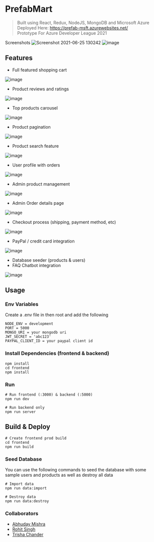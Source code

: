 # PrefabMart

> Built using React, Redux, NodeJS, MongoDB and Microsoft Azure <br/>
> Deployed Here: https://prefab-msft.azurewebsites.net/ <br/>
> Prototype For Azure Developer League 2021

Screenshots
![Screenshot 2021-06-25 130242](https://user-images.githubusercontent.com/52799877/123388409-64fd0600-d5b6-11eb-9f0e-e69a9ebeba07.jpg)
![image](https://user-images.githubusercontent.com/52799877/123388534-82ca6b00-d5b6-11eb-95cd-08856e51508d.png)


## Features

- Full featured shopping cart

![image](https://user-images.githubusercontent.com/52799877/123393283-8f9d8d80-d5bb-11eb-8052-39aebfd7953a.png)

- Product reviews and ratings

![image](https://user-images.githubusercontent.com/52799877/123393497-c8d5fd80-d5bb-11eb-952e-9991981b376f.png)

- Top products carousel

![image](https://user-images.githubusercontent.com/52799877/123393569-d5f2ec80-d5bb-11eb-97e1-e607ad884c07.png)

- Product pagination

![image](https://user-images.githubusercontent.com/52799877/123403342-4ef74180-d5c6-11eb-9409-b9f4ca124113.png)

- Product search feature

![image](https://user-images.githubusercontent.com/52799877/123393893-2ec28500-d5bc-11eb-9c31-c99f1b218572.png)

- User profile with orders

![image](https://user-images.githubusercontent.com/52799877/123394254-8e209500-d5bc-11eb-82a2-e9905099e85e.png)

- Admin product management

![image](https://user-images.githubusercontent.com/52799877/123394454-c922c880-d5bc-11eb-8b96-55e9d6e91591.png)

- Admin Order details page

![image](https://user-images.githubusercontent.com/52799877/123394494-d2ac3080-d5bc-11eb-870b-6fddf84dc409.png)

- Checkout process (shipping, payment method, etc)

![image](https://user-images.githubusercontent.com/52799877/123394153-73e6b700-d5bc-11eb-80b0-6760985f1018.png)

- PayPal / credit card integration

![image](https://user-images.githubusercontent.com/52799877/123394209-8103a600-d5bc-11eb-89bd-52167d2288db.png)

- Database seeder (products & users)
- FAQ Chatbot integration

![image](https://user-images.githubusercontent.com/52799877/123394733-16069f00-d5bd-11eb-9766-cf48cc907983.png)



## Usage

### Env Variables

Create a .env file in then root and add the following

```
NODE_ENV = development
PORT = 5000
MONGO_URI = your mongodb uri
JWT_SECRET = 'abc123'
PAYPAL_CLIENT_ID = your paypal client id
```

### Install Dependencies (frontend & backend)

```
npm install
cd frontend
npm install
```

### Run

```
# Run frontend (:3000) & backend (:5000)
npm run dev

# Run backend only
npm run server
```

## Build & Deploy

```
# Create frontend prod build
cd frontend
npm run build
```

### Seed Database

You can use the following commands to seed the database with some sample users and products as well as destroy all data

```
# Import data
npm run data:import

# Destroy data
npm run data:destroy
```

### Collaborators
- [Abhuday Mishra](https://www.linkedin.com/in/abhudaym/)
- [Rohit Singh](https://www.linkedin.com/in/rohit-singh-717b50118/)
- [Trisha Chander](https://www.linkedin.com/in/trisha-chander-46433019b/)

